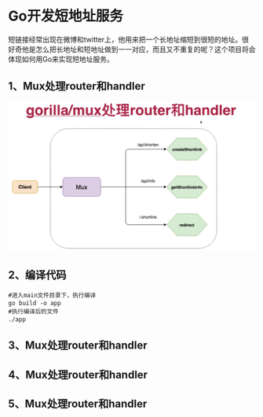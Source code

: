 # Go开发短地址服务

短链接经常出现在微博和twitter上，他用来把一个长地址缩短到很短的地址。很好奇他是怎么把长地址和短地址做到一一对应，而且又不重复的呢？这个项目将会体现如何用Go来实现短地址服务。

## 1、Mux处理router和handler

![Mux处理router和handler](docs/images/Mux处理router和handler.png)

## 2、编译代码

```shell
#进入main文件目录下，执行编译
go build -o app
#执行编译后的文件
./app
```

## 3、Mux处理router和handler

## 4、Mux处理router和handler

## 5、Mux处理router和handler